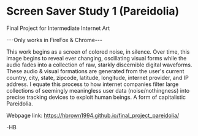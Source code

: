 # Screen Saver Study 1 (Pareidolia)

Final Project for Intermediate Internet Art

---Only works in FireFox & Chrome---

This work begins as a screen of colored noise, in silence. Over time, this image begins to reveal ever changing, oscillating visual forms while the audio fades into a collection of raw, starkly discernible digital waveforms. These audio & visual formations are generated from the user's current country, city, state, zipcode, latitude, longitude, internet provider, and IP address. I equate this process to how internet companies filter large collections of seemingly meaningless user data (noise/nothingness) into precise tracking devices to exploit human beings. A form of capitalistic Pareidolia.
 <br/>

Webpage link: https://hbrown1994.github.io/final_project_pareidolia/

-HB
